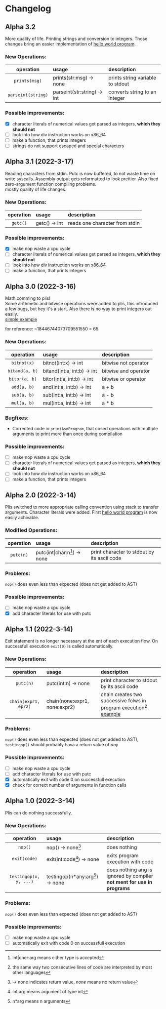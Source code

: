 # Changelog

## Alpha 3.2

More quality of life. Printing strings and conversion to integers. Those changes bring an easier implementation of [hello world program](examples/hello1.plis).

### New Operations:
| operation              | usage                       | description   |
| :--------------------: | :-------------------------- | :------------ |
| `prints(msg)`          | prints(str:msg) -> none     | prints string variable to stdout |
| `parseint(string)`     | parseint(str:string) -> int | converts string to an integer |

### Possible improvements:
- [x] character literals of numerical values get parsed as integers, **which they should not**
- [ ] look into how div instruction works on x86_64
- [ ] make a function, that prints integers
- [ ] strings do not support escaped and special characters

## Alpha 3.1 (2022-3-17)

Reading characters from stdin. Putc is now buffered, to not waste time on write syscalls. Assembly output gets reformatted to look prettier. Also fixed zero-argument function compiling problems.  
mostly quality of life changes.

### New Operations:
| operation              | usage                       | description   |
| :--------------------: | :-------------------------- | :------------ |
| `getc()`               | getc() -> int               | reads one character from stdin |


### Possible improvements:
- [x] make nop waste a cpu cycle
- [ ] character literals of numerical values get parsed as integers, **which they should not**
- [ ] look into how div instruction works on x86_64
- [ ] make a function, that prints integers

## Alpha 3.0 (2022-3-16)

Math comming to plis!  
Some arithmetic and bitwise operations were added to plis, this introduced a few bugs, but hey it's a start. Also there is no way to print integers out easily.  
[simple example](examples/math0.plis)

for reference: ~18446744073709551550 = 65

### New Operations:
| operation              | usage                       | description   |
| :--------------------: | :-------------------------- | :------------ |
| `bitnot(x)`            | bitnot(int:x) -> int        | bitwise not operator |
| `bitand(a, b)`         | bitand(int:a, int:b) -> int | bitwise and operator |
| `bitor(a, b)`          | bitor(int:a, int:b) -> int  | bitwise or operator |
| `add(a, b)`            | and(int:a, int:b) -> int    | a + b |
| `sub(a, b)`            | sub(int:a, int:b) -> int    | a - b |
| `mul(a, b)`            | mul(int:a, int:b) -> int    | a \* b |

### Bugfixes:
- Corrected code in `printAsmProgram`, that cosed operations with multiple arguments to print more than once during compilation

### Possible improvements:
- [ ] make nop waste a cpu cycle
- [ ] character literals of numerical values get parsed as integers, **which they should not**
- [ ] look into how div instruction works on x86_64
- [ ] make a function, that prints integers

## Alpha 2.0 (2022-3-14)

Plis switched to more appropriate calling convention using stack to transfer arguments. Character literals were added. First [hello world program](examples/hello0.plis) is now easily achivable.

### Modified Operations:
| operation              | usage               | description   |
| :--------------------: | :------------------ | :------------ |
| `putc(n)`              | putc(int\|char:n[^a2.0-1]) -> none | print character to stdout by its ascii code |

### Problems:
`nop()` does even less than expected (does not get added to AST)

### Possible improvements:
- [ ] make nop waste a cpu cycle
- [x] add character literals for use with putc

[^a2.0-1]: int\|cher:arg means either type is accepted

## Alpha 1.1 (2022-3-14)

Exit statement is no longer necessary at the ent of each execution flow. On successfull execution `exit(0)` is called automatically.

### New Operations:
| operation              | usage               | description   |
| :--------------------: | :------------------ | :------------ |
| `putc(n)`              | putc(int:n) -> none | print character to stdout by its ascii code |
| `chain(expr1, epr2)`   | chain(none:expr1, none:expr2) | chain creates two successive folws in program execution[^a1.1-1] [example](examples/chain0.plis)

### Problems:
`nop()` does even less than expected (does not get added to AST),  
`testingop()` should probably hava a return value of *any*

### Possible improvements:
- [ ] make nop waste a cpu cycle
- [ ] add character literals for use with putc
- [x] automatically exit with code 0 on successfull execution
- [x] check for correct number of arguments in function calls

[^a1.1-1]: the same way two consecutive lines of code are interpreted by most other languages

## Alpha 1.0 (2022-3-14)

Plis can do nothing successfully.  

### New Operations:
| operation              | usage                                 | description   |
| :--------------------: | :------------------------------------ | :------------ |
| `nop()`                | nop() -> none[^a1.0-1]                         | does nothing |
| `exit(code)`           | exit(int:code[^a1.0-2]) -> none       | exits program execution with code |
| `testingop(x, y, ...)` | testingop(n*any:arg[^a1.0-3]) -> none | does nothing ang is ignored by compiler **not ment for use in programs** |

[^a1.0-1]: -> none indicates return value, *none* means no return value
[^a1.0-2]: int:arg means argument of type int
[^a1.0-3]: n*arg means n arguments

### Problems:
`nop()` does even less than expected (does not get added to AST)

### Possible improvments:
- [ ] make nop waste a cpu cycle
- [ ] automatically exit with code 0 on successfull execution